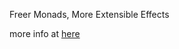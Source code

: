 Freer Monads, More Extensible Effects

more info at [here](https://github.com/Lbqds/notes/blob/master/functional-programming/algebraic%20effects%20and%20handlers%20--%20part%20II.md)
